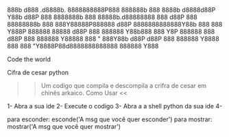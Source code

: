 888b     d888 .d8888b. 8888888888P888    888888b    888
8888b   d8888d88P  Y88b      d88P 888    8888888b   888
88888b.d88888888    888     d88P  888    88888888b  888
888Y88888P888888           d88P   8888888888888Y88b 888
888 Y888P 888888  88888   d88P    888    888888 Y88b888
888  Y8P  888888    888  d88P     888    888888  Y88888
888   "   888Y88b  d88P d88P      888    888888   Y8888
888       888 "Y8888P88d8888888888888    888888    Y888

Code the world

Cifra de cesar python
>> Um codigo que compila e descompila a crifra de cesar em chinês arkaico.
>> Como Usar <<

1- Abra a sua ide
2- Execute o codigo
3- Abra a a shell python da sua ide
4-

para esconder: esconde('A msg que você quer esconder')
para mostrar: mostrar('A msg que você quer mostrar')


